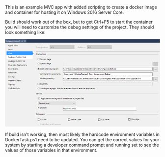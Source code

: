 ﻿This is an example MVC app with added scripting to create a docker image and container for hosting it on Windows 2016 Server Core.

Build should work out of the box, but to get Ctrl+F5 to start the container you will need to customize the debug settings of the project. They should look something like:

![settings](Settings.png)

If build isn't working, then most likely the hardcode environment variables in DockerTask.ps1 need to be updated. You can get the correct values for your system by starting a developer command prompt and running set to see the values of those variables in that environment.
